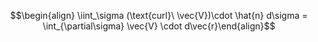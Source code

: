$$\begin{align} \iint_\sigma (\text{curl}\ \vec{V})\cdot \hat{n} d\sigma = \int_{\partial\sigma} \vec{V} \cdot d\vec{r}\end{align}$$